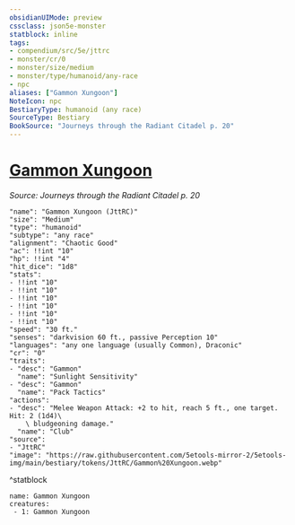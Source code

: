 ```yaml
---
obsidianUIMode: preview
cssclass: json5e-monster
statblock: inline
tags:
- compendium/src/5e/jttrc
- monster/cr/0
- monster/size/medium
- monster/type/humanoid/any-race
- npc
aliases: ["Gammon Xungoon"]
NoteIcon: npc
BestiaryType: humanoid (any race)
SourceType: Bestiary
BookSource: "Journeys through the Radiant Citadel p. 20"
---
```

# [Gammon Xungoon](2-Mechanics/CLI/bestiary/npc/gammon-xungoon-jttrc.md)
*Source: Journeys through the Radiant Citadel p. 20*  

```statblock
"name": "Gammon Xungoon (JttRC)"
"size": "Medium"
"type": "humanoid"
"subtype": "any race"
"alignment": "Chaotic Good"
"ac": !!int "10"
"hp": !!int "4"
"hit_dice": "1d8"
"stats":
- !!int "10"
- !!int "10"
- !!int "10"
- !!int "10"
- !!int "10"
- !!int "10"
"speed": "30 ft."
"senses": "darkvision 60 ft., passive Perception 10"
"languages": "any one language (usually Common), Draconic"
"cr": "0"
"traits":
- "desc": "Gammon"
  "name": "Sunlight Sensitivity"
- "desc": "Gammon"
  "name": "Pack Tactics"
"actions":
- "desc": "Melee Weapon Attack: +2 to hit, reach 5 ft., one target. Hit: 2 (1d4)\
    \ bludgeoning damage."
  "name": "Club"
"source":
- "JttRC"
"image": "https://raw.githubusercontent.com/5etools-mirror-2/5etools-img/main/bestiary/tokens/JttRC/Gammon%20Xungoon.webp"
```
^statblock

```encounter-table
name: Gammon Xungoon
creatures:
 - 1: Gammon Xungoon
```